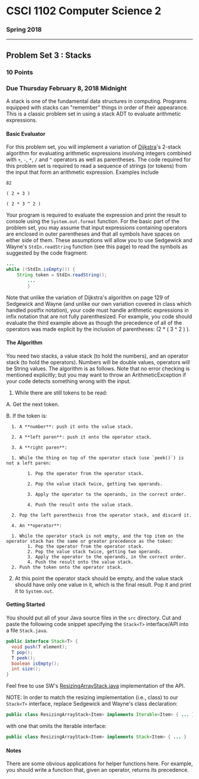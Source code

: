 # CSCI 1102 Computer Science 2

### Spring 2018

------

## Problem Set 3 : Stacks

### 10 Points

### Due Thursday February 8, 2018 Midnight

A stack is one of the fundamental data structures in computing. Programs equipped with stacks can "remember" things in order of their appearance. This is a classic problem set in using a stack ADT to evaluate arithmetic expressions.

#### Basic Evaluator

For this problem set, you will implement a variation of [Dijkstra](https://en.wikipedia.org/wiki/Edsger_W._Dijkstra)'s 2-stack algorithm for evaluating arithmetic expressions involving integers combined with `+`, `-`, `*`, `/` and `^` operators as well as parentheses. The code required for this problem set is required to read a sequence of strings (or tokens) from the input that form an arithmetic expression. Examples include
```
82

( 2 + 3 )

( 2 * 3 ^ 2 )
```
Your program is required to evaluate the expression and print the result to console using the `System.out.format` function. For the basic part of the problem set, you may assume that input expressions containing operators are enclosed in outer parentheses and that all symbols have spaces on either side of them. These assumptions will allow you to use Sedgewick and Wayne's `StdIn.readString` function (see this page) to read the symbols as suggested by the code fragment:

```java
...
while (!StdIn.isEmpty()) {
    String token = StdIn.readString();
        ...
        }
```

Note that unlike the variation of Dijkstra's algorithm on page 129 of Sedgewick and Wayne (and unlike our own variation covered in class which handled postfix notation), your code must handle arithmetic expressions in infix notation that are not fully parenthesized. For example, you code should evaluate the third example above as though the precedence of all of the operators was made explicit by the inclusion of parentheses: (2 * ( 3 ^ 2 ) ).

#### The Algorithm

You need two stacks, a value stack (to hold the numbers), and an operator stack (to hold the operators). Numbers will be double values, operators will be String values. The algorithm is as follows. Note that no error checking is mentioned explicitly; but you may want to throw an ArithmeticException if your code detects something wrong with the input.

1. While there are still tokens to be read:

  A. Get the next token.

  B. If the token is:

      1. A **number**: push it onto the value stack.

      2. A **left paren**: push it onto the operator stack.

      3. A **right paren**:

      1. While the thing on top of the operator stack (use `peek()`) is not a left paren:

            1. Pop the operator from the operator stack.

            2. Pop the value stack twice, getting two operands.

            3. Apply the operator to the operands, in the correct order.

            4. Push the result onto the value stack.

      2. Pop the left parenthesis from the operator stack, and discard it.

      4. An **operator**:

      1. While the operator stack is not empty, and the top item on the operator stack has the same or greater precedence as the token:      
            1. Pop the operator from the operator stack.
            2. Pop the value stack twice, getting two operands.
            3. Apply the operator to the operands, in the correct order.
            4. Push the result onto the value stack.
      2. Push the token onto the operator stack.

2. At this point the operator stack should be empty, and the value stack should have only one value in it, which is the final result. Pop it and print it to `System.out`.

#### Getting Started

You should put all of your Java source files in the `src` directory. Cut and paste the following code snippet specifying the `Stack<T>` interface/API into a file `Stack.java`.

```java
public interface Stack<T> {
  void push(T element);
  T pop();
  T peek();
  boolean isEmpty();
  int size();
}
```

Feel free to use SW's [ResizingArrayStack.java](https://algs4.cs.princeton.edu/13stacks/ResizingArrayStack.java) implementation of the API.

NOTE: In order to match the resizing implementation (i.e., class) to our `Stack<T>` interface, replace Sedgewick and Wayne's class declaration:

```java
public class ResizingArrayStack<Item> implements Iterable<Item> { ... }
```

with one that omits the Iterable interface:

```java
public class ResizingArrayStack<Item> implements Stack<Item> { ... }
```

#### Notes

There are some obvious applications for helper functions here. For example, you should write a function that, given an operator, returns its precedence.